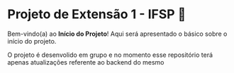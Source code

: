 # Projeto de Extensão 1 - IFSP 📜

Bem-vindo(a) ao **Início do Projeto**! Aqui será apresentado o básico sobre o início do projeto.

O projeto é desenvolido em grupo e no momento esse repositório terá apenas atualizações referente ao backend do mesmo

